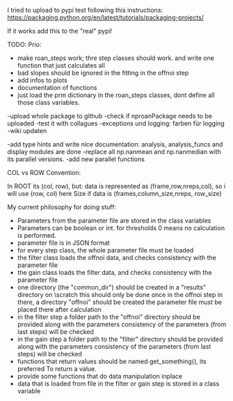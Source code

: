 I tried to upload to pypi test following this instructions:
https://packaging.python.org/en/latest/tutorials/packaging-projects/

If it works add this to the "real" pypi!


TODO:
Prio:
- make roan_steps work; thre step classes should work. and write one function
    that just calculates all
- bad slopes should be ignored in the fitting in the offnoi step
- add infos to plots
- documentation of functions
- just load the prm dictionary in the roan_steps classes, dont define all those class variables.

-upload whole package to github
-check if nproanPackage needs to be uploaded
-test it with collagues
-exceptions und logging: farben für logging
-wiki updaten

-add type hints and write nice documentation:
 analysis, analysis_funcs and display modules are done
-replace all np.nanmean and np.nanmedian with its parallel versions.
-add new parallel functions

COL vs ROW Convention:

In ROOT its (col, row), but:
data is represented as (frame,row,nreps,col), so i will use (row, col) here
Size if data is (frames,column_size,nreps, row_size)


My current philosophy for doing stuff:
- Parameters from the parameter file are stored in the class variables
- Parameters can be boolean or int. for thresholds 0 means no calculation is performed.
- parameter file is in JSON format
- for every step class, the whole parameter file must be loaded
- the filter class loads the offnoi data, and checks consistency with the
    parameter file
- the gain class loads the filter data, and checks consistency with the
    parameter file
- one directory (the "common_dir") should be created in a "results" directory 
    on \scratch this should only be done once in the offnoi step
    in there, a directory "offnoi" should be created
    the parameter file must be placed there after calculation
- in the filter step a folder path to the "offnoi" directory should be
    provided along with the parameters
    consistency of the parameters (from last steps) will be checked
- in the gain step a folder path to the "filter" directory should be
    provided along with the parameters
    consistency of the parameters (from last steps) will be checked
- functions that return values should be named get_something(), its preferred To
    return a value. 
- provide some functions that do data manipulation inplace
- data that is loaded from file in the filter or gain step is stored in a class 
    variable